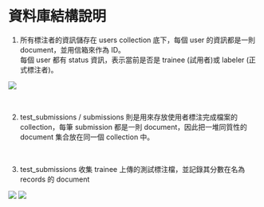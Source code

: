 # 資料庫結構說明


1. 所有標注者的資訊儲存在 users collection 底下，每個 user 的資訊都是一則 document，並用信箱來作為 ID。
<br>每個 user 都有 status 資訊，表示當前是否是 trainee (試用者)或 labeler (正式標注者)。

![](https://i.imgur.com/cfrhChr.png)

<br>

2. test_submissions / submissions 則是用來存放使用者標注完成檔案的 collection，每筆 submission 都是一則 document，因此把一堆同質性的 document 集合放在同一個 collection 中。

<br>

3. test_submissions 收集 trainee 上傳的測試標注檔，並記錄其分數在名為 records 的 document 

![](https://i.imgur.com/6CXbz48.png)
![](https://i.imgur.com/yQY78oI.png)


